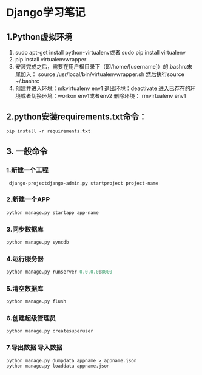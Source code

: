 # Django学习笔记

## 1.Python虚拟环境
1. sudo apt-get install python-virtualenv或者 sudo pip install virtualenv
2. pip install virtualenvwrapper 
3. 安装完成之后，需要在用户根目录下（即/home/[username]）的.bashrc末尾加入：
       source /usr/local/bin/virtualenvwrapper.sh  然后执行source ~/.bashrc 
4. 创建并进入环境：mkvirtualenv env1
   退出环境：deactivate
   进入已存在的环境或者切换环境：workon env1或者env2
   删除环境： rmvirtualenv env1
## 2.python安装requirements.txt命令：

```shell
pip install -r requirements.txt
```

## 3. 一般命令

### 1.新建⼀个工程

```shell
 django-projectdjango-admin.py startproject project-name
```

### 2.新建一个APP

```python
python manage.py startapp app-name
```

### 3.同步数据库

```python
python manage.py syncdb
```

### 4.运行服务器

```python
python manage.py runserver 0.0.0.0:8000
```

### 5.清空数据库

```python
python manage.py flush
```

### 6.创建超级管理员

```
python manage.py createsuperuser
```

### 7.导出数据 导⼊数据

```
python manage.py dumpdata appname > appname.json
python manage.py loaddata appname.json
```

